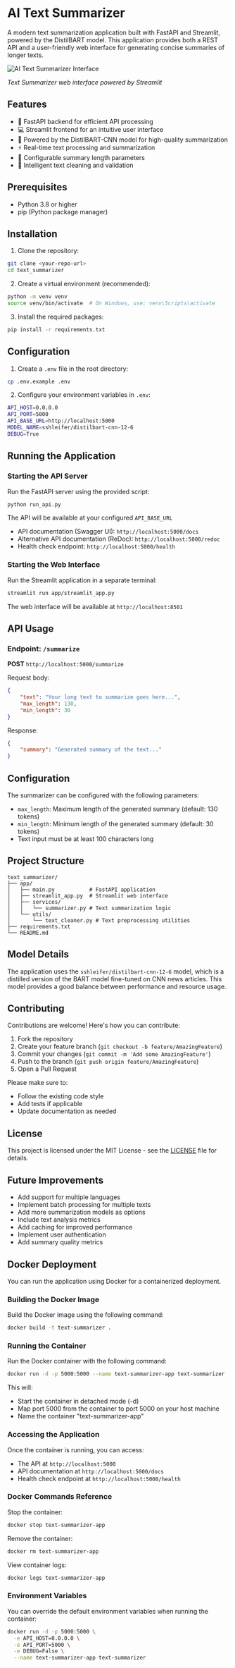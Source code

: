 # AI Text Summarizer

A modern text summarization application built with FastAPI and Streamlit, powered by the DistilBART model. This application provides both a REST API and a user-friendly web interface for generating concise summaries of longer texts.

![AI Text Summarizer Interface](screenshot.png)

*Text Summarizer web interface powered by Streamlit*



## Features

- 🚀 FastAPI backend for efficient API processing
- 💻 Streamlit frontend for an intuitive user interface
- 🤖 Powered by the DistilBART-CNN model for high-quality summarization
- ⚡ Real-time text processing and summarization
- 🔧 Configurable summary length parameters
- 🧹 Intelligent text cleaning and validation

## Prerequisites

- Python 3.8 or higher
- pip (Python package manager)

## Installation

1. Clone the repository:
```bash
git clone <your-repo-url>
cd text_summarizer
```

2. Create a virtual environment (recommended):
```bash
python -m venv venv
source venv/bin/activate  # On Windows, use: venv\Scripts\activate
```

3. Install the required packages:
```bash
pip install -r requirements.txt
```

## Configuration

1. Create a `.env` file in the root directory:
```bash
cp .env.example .env
```

2. Configure your environment variables in `.env`:
```bash
API_HOST=0.0.0.0
API_PORT=5000
API_BASE_URL=http://localhost:5000
MODEL_NAME=sshleifer/distilbart-cnn-12-6
DEBUG=True
```

## Running the Application

### Starting the API Server

Run the FastAPI server using the provided script:

```bash
python run_api.py
```

The API will be available at your configured `API_BASE_URL`
- API documentation (Swagger UI): `http://localhost:5000/docs`
- Alternative API documentation (ReDoc): `http://localhost:5000/redoc`
- Health check endpoint: `http://localhost:5000/health`

### Starting the Web Interface

Run the Streamlit application in a separate terminal:

```bash
streamlit run app/streamlit_app.py
```

The web interface will be available at `http://localhost:8501`

## API Usage

### Endpoint: `/summarize`

**POST** `http://localhost:5000/summarize`

Request body:
```json
{
    "text": "Your long text to summarize goes here...",
    "max_length": 130,
    "min_length": 30
}
```

Response:
```json
{
    "summary": "Generated summary of the text..."
}
```

## Configuration

The summarizer can be configured with the following parameters:

- `max_length`: Maximum length of the generated summary (default: 130 tokens)
- `min_length`: Minimum length of the generated summary (default: 30 tokens)
- Text input must be at least 100 characters long

## Project Structure

```
text_summarizer/
├── app/
│   ├── main.py           # FastAPI application
│   ├── streamlit_app.py  # Streamlit web interface
│   ├── services/
│   │   └── summarizer.py # Text summarization logic
│   └── utils/
│       └── text_cleaner.py # Text preprocessing utilities
├── requirements.txt
└── README.md
```

## Model Details

The application uses the `sshleifer/distilbart-cnn-12-6` model, which is a distilled version of the BART model fine-tuned on CNN news articles. This model provides a good balance between performance and resource usage.

## Contributing

Contributions are welcome! Here's how you can contribute:

1. Fork the repository
2. Create your feature branch (`git checkout -b feature/AmazingFeature`)
3. Commit your changes (`git commit -m 'Add some AmazingFeature'`)
4. Push to the branch (`git push origin feature/AmazingFeature`)
5. Open a Pull Request

Please make sure to:
- Follow the existing code style
- Add tests if applicable
- Update documentation as needed

## License

This project is licensed under the MIT License - see the [LICENSE](LICENSE) file for details.

## Future Improvements

- Add support for multiple languages
- Implement batch processing for multiple texts
- Add more summarization models as options
- Include text analysis metrics
- Add caching for improved performance
- Implement user authentication
- Add summary quality metrics

## Docker Deployment

You can run the application using Docker for a containerized deployment.

### Building the Docker Image

Build the Docker image using the following command:

```bash
docker build -t text-summarizer .
```

### Running the Container

Run the Docker container with the following command:

```bash
docker run -d -p 5000:5000 --name text-summarizer-app text-summarizer
```

This will:
- Start the container in detached mode (-d)
- Map port 5000 from the container to port 5000 on your host machine
- Name the container "text-summarizer-app"

### Accessing the Application

Once the container is running, you can access:
- The API at `http://localhost:5000`
- API documentation at `http://localhost:5000/docs`
- Health check endpoint at `http://localhost:5000/health`

### Docker Commands Reference

Stop the container:
```bash
docker stop text-summarizer-app
```

Remove the container:
```bash
docker rm text-summarizer-app
```

View container logs:
```bash
docker logs text-summarizer-app
```

### Environment Variables

You can override the default environment variables when running the container:

```bash
docker run -d -p 5000:5000 \
  -e API_HOST=0.0.0.0 \
  -e API_PORT=5000 \
  -e DEBUG=False \
  --name text-summarizer-app text-summarizer
```